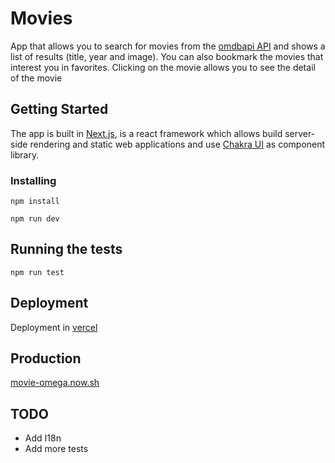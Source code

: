 # Movies

App that allows you to search for movies from the [omdbapi API](http://www.omdbapi.com) and shows a list of results (title, year and image). You can also bookmark the movies that interest you in favorites. Clicking on the movie allows you to see the detail of the movie

## Getting Started

The app is built in [Next.js](https://nextjs.org/), is a react framework which allows build server-side rendering and static web applications and use [Chakra UI](https://chakra-ui.com/) as component library.

### Installing

```
npm install
```

```
npm run dev
```

## Running the tests

```
npm run test
```

## Deployment

Deployment in [vercel](https://vercel.com/)

## Production

[movie-omega.now.sh](https://movie-omega.now.sh)

## TODO

- Add I18n
- Add more tests
